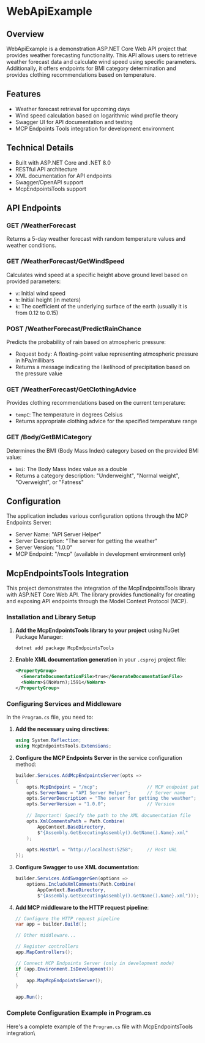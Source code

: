 ﻿# WebApiExample

## Overview
WebApiExample is a demonstration ASP.NET Core Web API project that provides weather forecasting functionality. This API allows users to retrieve weather forecast data and calculate wind speed using specific parameters. Additionally, it offers endpoints for BMI category determination and provides clothing recommendations based on temperature.

## Features
- Weather forecast retrieval for upcoming days
- Wind speed calculation based on logarithmic wind profile theory
- Swagger UI for API documentation and testing
- MCP Endpoints Tools integration for development environment

## Technical Details
- Built with ASP.NET Core and .NET 8.0
- RESTful API architecture
- XML documentation for API endpoints
- Swagger/OpenAPI support
- McpEndpointsTools support

## API Endpoints

### GET /WeatherForecast
Returns a 5-day weather forecast with random temperature values and weather conditions.

### GET /WeatherForecast/GetWindSpeed
Calculates wind speed at a specific height above ground level based on provided parameters:
- `v`: Initial wind speed
- `h`: Initial height (in meters)
- `k`: The coefficient of the underlying surface of the earth (usually it is from 0.12 to 0.15)

### POST /WeatherForecast/PredictRainChance
Predicts the probability of rain based on atmospheric pressure:
- Request body: A floating-point value representing atmospheric pressure in hPa/millibars
- Returns a message indicating the likelihood of precipitation based on the pressure value

### GET /WeatherForecast/GetClothingAdvice
Provides clothing recommendations based on the current temperature:
- `tempC`: The temperature in degrees Celsius
- Returns appropriate clothing advice for the specified temperature range

### GET /Body/GetBMICategory
Determines the BMI (Body Mass Index) category based on the provided BMI value:
- `bmi`: The Body Mass Index value as a double
- Returns a category description: "Underweight", "Normal weight", "Overweight", or "Fatness"


## Configuration
The application includes various configuration options through the MCP Endpoints Server:
- Server Name: "API Server Helper"
- Server Description: "The server for getting the weather"
- Server Version: "1.0.0"
- MCP Endpoint: "/mcp" (available in development environment only)

## McpEndpointsTools Integration

This project demonstrates the integration of the McpEndpointsTools library with ASP.NET Core Web API. The library provides functionality for creating and exposing API endpoints through the Model Context Protocol (MCP).

### Installation and Library Setup

1. **Add the McpEndpointsTools library to your project** using NuGet Package Manager:
   ```
   dotnet add package McpEndpointsTools
   ```

2. **Enable XML documentation generation** in your `.csproj` project file:
   ```xml
   <PropertyGroup>
     <GenerateDocumentationFile>true</GenerateDocumentationFile>
     <NoWarn>$(NoWarn);1591</NoWarn>
   </PropertyGroup>
   ```

### Configuring Services and Middleware

In the `Program.cs` file, you need to:

1. **Add the necessary using directives**:
   ```csharp
   using System.Reflection;
   using McpEndpointsTools.Extensions;
   ```

2. **Configure the MCP Endpoints Server** in the service configuration method:
   ```csharp
   builder.Services.AddMcpEndpointsServer(opts =>
   {
       opts.McpEndpoint = "/mcp";                  // MCP endpoint path
       opts.ServerName = "API Server Helper";      // Server name
       opts.ServerDescription = "The server for getting the weather"; // Description
       opts.ServerVersion = "1.0.0";               // Version
       
       // Important! Specify the path to the XML documentation file
       opts.XmlCommentsPath = Path.Combine(
           AppContext.BaseDirectory,
           $"{Assembly.GetExecutingAssembly().GetName().Name}.xml"
       );
       
       opts.HostUrl = "http://localhost:5258";     // Host URL
   });
   ```

3. **Configure Swagger to use XML documentation**:
   ```csharp
   builder.Services.AddSwaggerGen(options => 
       options.IncludeXmlComments(Path.Combine(
           AppContext.BaseDirectory,
           $"{Assembly.GetExecutingAssembly().GetName().Name}.xml")));
   ```

4. **Add MCP middleware to the HTTP request pipeline**:
   ```csharp
   // Configure the HTTP request pipeline
   var app = builder.Build();
   
   // Other middleware...
   
   // Register controllers
   app.MapControllers();
   
   // Connect MCP Endpoints Server (only in development mode)
   if (app.Environment.IsDevelopment())
   {
       app.MapMcpEndpointsServer();
   }
   
   app.Run();
   ```

### Complete Configuration Example in Program.cs

Here's a complete example of the `Program.cs` file with McpEndpointsTools integration\


###



